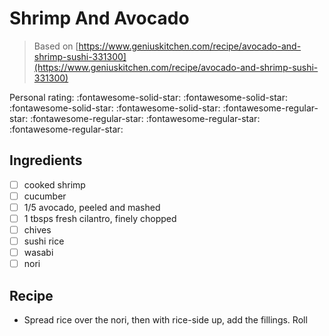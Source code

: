 <!-- Needs Manual Review -->

<!-- Do not modify sections with "AUTO-*". They are updated by make.py -->

# Shrimp And Avocado

> Based on [https://www.geniuskitchen.com/recipe/avocado-and-shrimp-sushi-331300](https://www.geniuskitchen.com/recipe/avocado-and-shrimp-sushi-331300)

<!-- rating=1; (User can specify rating on scale of 1-5) -->
<!-- AUTO-UserRating -->
Personal rating: :fontawesome-solid-star: :fontawesome-solid-star: :fontawesome-solid-star: :fontawesome-solid-star: :fontawesome-regular-star: :fontawesome-regular-star: :fontawesome-regular-star: :fontawesome-regular-star:
<!-- /AUTO-UserRating -->

<!-- TODO: Capture image for Shrimp And Avocado -->

## Ingredients

* [ ] cooked shrimp
* [ ] cucumber
* [ ] 1/5 avocado, peeled and mashed
* [ ] 1 tbsps fresh cilantro, finely chopped
* [ ] chives
* [ ] sushi rice
* [ ] wasabi
* [ ] nori

## Recipe

* Spread rice over the nori, then with rice-side up, add the fillings. Roll
